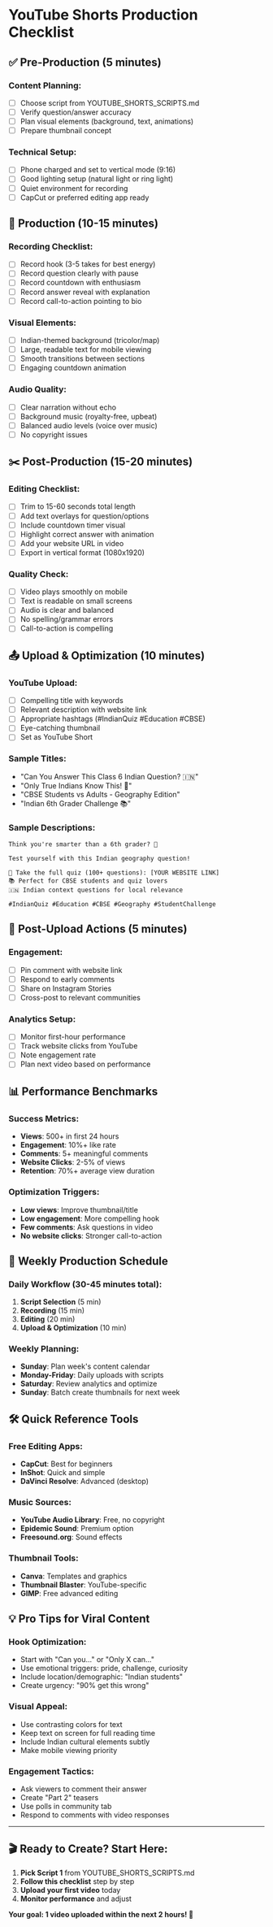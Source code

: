 # YouTube Shorts Production Checklist

## ✅ **Pre-Production (5 minutes)**

### **Content Planning:**
- [ ] Choose script from YOUTUBE_SHORTS_SCRIPTS.md
- [ ] Verify question/answer accuracy
- [ ] Plan visual elements (background, text, animations)
- [ ] Prepare thumbnail concept

### **Technical Setup:**
- [ ] Phone charged and set to vertical mode (9:16)
- [ ] Good lighting setup (natural light or ring light)
- [ ] Quiet environment for recording
- [ ] CapCut or preferred editing app ready

## 🎥 **Production (10-15 minutes)**

### **Recording Checklist:**
- [ ] Record hook (3-5 takes for best energy)
- [ ] Record question clearly with pause
- [ ] Record countdown with enthusiasm
- [ ] Record answer reveal with explanation
- [ ] Record call-to-action pointing to bio

### **Visual Elements:**
- [ ] Indian-themed background (tricolor/map)
- [ ] Large, readable text for mobile viewing
- [ ] Smooth transitions between sections
- [ ] Engaging countdown animation

### **Audio Quality:**
- [ ] Clear narration without echo
- [ ] Background music (royalty-free, upbeat)
- [ ] Balanced audio levels (voice over music)
- [ ] No copyright issues

## ✂️ **Post-Production (15-20 minutes)**

### **Editing Checklist:**
- [ ] Trim to 15-60 seconds total length
- [ ] Add text overlays for question/options
- [ ] Include countdown timer visual
- [ ] Highlight correct answer with animation
- [ ] Add your website URL in video
- [ ] Export in vertical format (1080x1920)

### **Quality Check:**
- [ ] Video plays smoothly on mobile
- [ ] Text is readable on small screens
- [ ] Audio is clear and balanced
- [ ] No spelling/grammar errors
- [ ] Call-to-action is compelling

## 📤 **Upload & Optimization (10 minutes)**

### **YouTube Upload:**
- [ ] Compelling title with keywords
- [ ] Relevant description with website link
- [ ] Appropriate hashtags (#IndianQuiz #Education #CBSE)
- [ ] Eye-catching thumbnail
- [ ] Set as YouTube Short

### **Sample Titles:**
- "Can You Answer This Class 6 Indian Question? 🇮🇳"
- "Only True Indians Know This! 🧠"
- "CBSE Students vs Adults - Geography Edition"
- "Indian 6th Grader Challenge 📚"

### **Sample Descriptions:**
```
Think you're smarter than a 6th grader? 🤔

Test yourself with this Indian geography question! 

🎯 Take the full quiz (100+ questions): [YOUR WEBSITE LINK]
📚 Perfect for CBSE students and quiz lovers
🇮🇳 Indian context questions for local relevance

#IndianQuiz #Education #CBSE #Geography #StudentChallenge
```

## 🔄 **Post-Upload Actions (5 minutes)**

### **Engagement:**
- [ ] Pin comment with website link
- [ ] Respond to early comments
- [ ] Share on Instagram Stories
- [ ] Cross-post to relevant communities

### **Analytics Setup:**
- [ ] Monitor first-hour performance
- [ ] Track website clicks from YouTube
- [ ] Note engagement rate
- [ ] Plan next video based on performance

## 📊 **Performance Benchmarks**

### **Success Metrics:**
- **Views**: 500+ in first 24 hours
- **Engagement**: 10%+ like rate
- **Comments**: 5+ meaningful comments
- **Website Clicks**: 2-5% of views
- **Retention**: 70%+ average view duration

### **Optimization Triggers:**
- **Low views**: Improve thumbnail/title
- **Low engagement**: More compelling hook
- **Few comments**: Ask questions in video
- **No website clicks**: Stronger call-to-action

## 🚀 **Weekly Production Schedule**

### **Daily Workflow (30-45 minutes total):**
1. **Script Selection** (5 min)
2. **Recording** (15 min)
3. **Editing** (20 min)
4. **Upload & Optimization** (10 min)

### **Weekly Planning:**
- **Sunday**: Plan week's content calendar
- **Monday-Friday**: Daily uploads with scripts
- **Saturday**: Review analytics and optimize
- **Sunday**: Batch create thumbnails for next week

## 🛠️ **Quick Reference Tools**

### **Free Editing Apps:**
- **CapCut**: Best for beginners
- **InShot**: Quick and simple
- **DaVinci Resolve**: Advanced (desktop)

### **Music Sources:**
- **YouTube Audio Library**: Free, no copyright
- **Epidemic Sound**: Premium option
- **Freesound.org**: Sound effects

### **Thumbnail Tools:**
- **Canva**: Templates and graphics
- **Thumbnail Blaster**: YouTube-specific
- **GIMP**: Free advanced editing

## 💡 **Pro Tips for Viral Content**

### **Hook Optimization:**
- Start with "Can you..." or "Only X can..."
- Use emotional triggers: pride, challenge, curiosity
- Include location/demographic: "Indian students"
- Create urgency: "90% get this wrong"

### **Visual Appeal:**
- Use contrasting colors for text
- Keep text on screen for full reading time
- Include Indian cultural elements subtly
- Make mobile viewing priority

### **Engagement Tactics:**
- Ask viewers to comment their answer
- Create "Part 2" teasers
- Use polls in community tab
- Respond to comments with video responses

---

## 🎬 **Ready to Create? Start Here:**

1. **Pick Script 1** from YOUTUBE_SHORTS_SCRIPTS.md
2. **Follow this checklist** step by step
3. **Upload your first video** today
4. **Monitor performance** and adjust

**Your goal: 1 video uploaded within the next 2 hours! 🚀**
